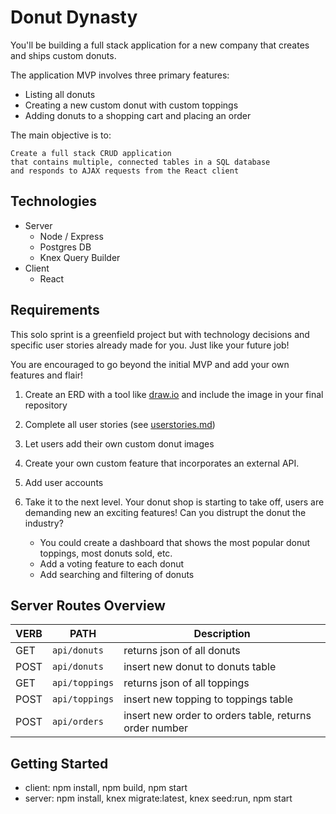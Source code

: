 # Donut Dynasty

You'll be building a full stack application for a new company that creates and ships custom donuts.

The application MVP involves three primary features:

 - Listing all donuts
 - Creating a new custom donut with custom toppings
 - Adding donuts to a shopping cart and placing an order

The main objective is to:

```terminal
Create a full stack CRUD application
that contains multiple, connected tables in a SQL database
and responds to AJAX requests from the React client
```

## Technologies

- Server
  - Node / Express
  - Postgres DB
  - Knex Query Builder
- Client
  - React

## Requirements

This solo sprint is a greenfield project but with technology decisions and specific user stories already made for you. Just like your future job!

You are encouraged to go beyond the initial MVP and add your own features and flair!

1. Create an ERD with a tool like [draw.io](https://draw.io) and include the image in your final repository

2. Complete all user stories (see [userstories.md](./userstories.md))

3. Let users add their own custom donut images

4. Create your own custom feature that incorporates an external API.

5. Add user accounts

6. Take it to the next level. Your donut shop is starting to take off, users are demanding new an exciting features! Can you distrupt the donut the industry?

    - You could create a dashboard that shows the most popular donut toppings, most donuts sold, etc.
    - Add a voting feature to each donut
    - Add searching and filtering of donuts

## Server Routes Overview

| VERB          | PATH        | Description            |
| --------- |-----------------| -----------------------|
| GET       | `api/donuts`    | returns json of all donuts |
| POST      | `api/donuts`    | insert new donut to donuts table |
| GET       | `api/toppings`  | returns json of all toppings |
| POST      | `api/toppings`  | insert new topping to toppings table |
| POST      | `api/orders`    | insert new order to orders table, returns order number|

## Getting Started

 - client: npm install, npm build, npm start
 - server: npm install, knex migrate:latest, knex seed:run, npm start